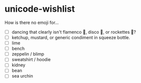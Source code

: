 # unicode-wishlist
How is there no emoji for...

 - [ ] dancing that clearly isn't flamenco 💃, disco 🕺, or rockettes 👯?
 - [ ] ketchup, mustard, or generic condiment in squeeze bottle.
 - [ ] lime
 - [ ] bench
 - [ ] zeppelin / blimp
 - [ ] sweatshirt / hoodie
 - [ ] kidney
 - [ ] bean
 - [ ] sea urchin
